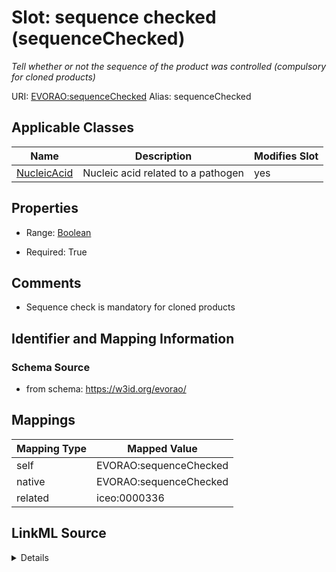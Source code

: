 

# Slot: sequence checked (sequenceChecked) 


_Tell whether or not the sequence of the product was controlled (compulsory for cloned products)_





URI: [EVORAO:sequenceChecked](https://w3id.org/evorao/sequenceChecked)
Alias: sequenceChecked

<!-- no inheritance hierarchy -->





## Applicable Classes

| Name | Description | Modifies Slot |
| --- | --- | --- |
| [NucleicAcid](NucleicAcid.md) | Nucleic acid related to a pathogen |  yes  |







## Properties

* Range: [Boolean](Boolean.md)

* Required: True





## Comments

* Sequence check is mandatory for cloned products

## Identifier and Mapping Information







### Schema Source


* from schema: https://w3id.org/evorao/




## Mappings

| Mapping Type | Mapped Value |
| ---  | ---  |
| self | EVORAO:sequenceChecked |
| native | EVORAO:sequenceChecked |
| related | iceo:0000336 |




## LinkML Source

<details>
```yaml
name: sequenceChecked
description: Tell whether or not the sequence of the product was controlled (compulsory
  for cloned products)
title: sequence checked
comments:
- Sequence check is mandatory for cloned products
from_schema: https://w3id.org/evorao/
related_mappings:
- iceo:0000336
rank: 1000
alias: sequenceChecked
domain_of:
- NucleicAcid
range: boolean
required: true
multivalued: false

```
</details>